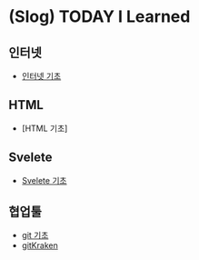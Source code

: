 # (Slog) TODAY I Learned
## 인터넷
- [인터넷 기초](Internet/Internet-Basic.md)

## HTML
- [HTML 기초]

## Svelete
- [Svelete 기초](Svelete/Svelete-Basic.md)

## 협업툴
- [git 기초](Co-work/Git-Basic.md)
- [gitKraken](co-work/GitKraken.md)